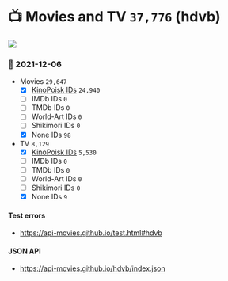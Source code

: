 # :tv: Movies and TV `37,776` (hdvb)

<a href="https://API-Movies.github.io"><img src="https://API-Movies.github.io/banner.png?cache"></a>

### :date: 2021-12-06
- Movies `29,647`
  - [x] <a href="https://API-Movies.github.io/hdvb/movie_kinopoisk_ids.json">KinoPoisk IDs</a> `24,940`
  - [ ] IMDb IDs `0`
  - [ ] TMDb IDs `0`
  - [ ] World-Art IDs `0`
  - [ ] Shikimori IDs `0`
  - [x] None IDs `98`
- TV `8,129`
  - [x] <a href="https://API-Movies.github.io/hdvb/tv_kinopoisk_ids.json">KinoPoisk IDs</a> `5,530`
  - [ ] IMDb IDs `0`
  - [ ] TMDb IDs `0`
  - [ ] World-Art IDs `0`
  - [ ] Shikimori IDs `0`
  - [x] None IDs `9`
#### Test errors
- <a href='https://api-movies.github.io/test.html#hdvb'>https://api-movies.github.io/test.html#hdvb</a>
#### JSON API
- <a href='https://api-movies.github.io/hdvb/index.json'>https://api-movies.github.io/hdvb/index.json</a>
